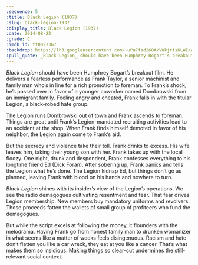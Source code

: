 ```yaml
---
:sequence: 5
:title: Black Legion (1937)
:slug: black-legion-1937
:display_title: Black Legion (1937)
:date: 2014-08-22
:grade: C
:imdb_id: tt0027367
:backdrop: https://lh3.googleusercontent.com/-uPa7fad268A/VWkjrisKLWI/AAAAAAAACuQ/pIhibNovL_M/w1000-rj/black-legion-1937.jpg
:pull_quote: _Black Legion_ should have been Humphrey Bogart’s breakout film.
---
```

_Black Legion_ should have been Humphrey Bogart’s breakout film. He delivers a fearless performance as Frank Taylor, a senior machinist and family man who’s in line for a rich promotion to foreman. To Frank’s shock, he’s passed over in favor of a younger coworker named Dombrowski from an immigrant family. Feeling angry and cheated, Frank falls in with the titular Legion, a black-robed hate group.

The Legion runs Dombrowski out of town and Frank ascends to foreman. Things are great until Frank’s Legion-mandated recruiting activities lead to an accident at the shop. When Frank finds himself demoted in favor of his neighbor, the Legion again come to Frank’s aid.

But the secrecy and violence take their toll. Frank drinks to excess. His wife leaves him, taking their young son with her. Frank takes up with the local floozy. One night, drunk and despondent, Frank confesses everything to his longtime friend Ed (Dick Foran). After sobering up, Frank panics and tells the Legion what he’s done. The Legion kidnap Ed, but things don’t go as planned, leaving Frank with blood on his hands and nowhere to turn.

_Black Legion_ shines with its insider’s view of the Legion’s operations. We see the radio demagogues cultivating resentment and fear. That fear drives Legion membership. New members buy mandatory uniforms and revolvers. Those proceeds fatten the wallets of small group of profiteers who fund the demagogues.

But while the script excels at following the money, it flounders with the melodrama. Having Frank go from honest family man to drunken womanizer in what seems like a matter of weeks feels disingenuous. Racism and hate don’t flatten you like a car wreck, they eat at you like a cancer. That’s what makes them so insidious. Making things so clear-cut undermines the still-relevant social context.